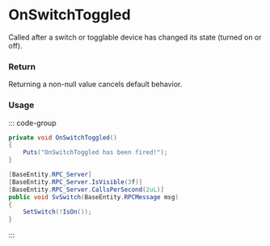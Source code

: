 <Badge type="danger" text="Carbon Compatible"/><Badge type="warning" text="Oxide Compatible"/>
# OnSwitchToggled
Called after a switch or togglable device has changed its state (turned on or off).
### Return
Returning a non-null value cancels default behavior.

### Usage
::: code-group
```csharp [Example]
private void OnSwitchToggled()
{
	Puts("OnSwitchToggled has been fired!");
}
```
```csharp [Source — Assembly-CSharp @ IndustrialConveyor]
[BaseEntity.RPC_Server]
[BaseEntity.RPC_Server.IsVisible(3f)]
[BaseEntity.RPC_Server.CallsPerSecond(2uL)]
public void SvSwitch(BaseEntity.RPCMessage msg)
{
	SetSwitch(!IsOn());
}

```
:::
